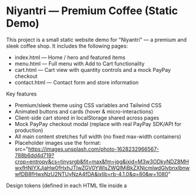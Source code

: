 # Niyantri — Premium Coffee (Static Demo)

This project is a small static website demo for "Niyantri" — a premium and sleek coffee shop. It includes the following pages:

- index.html — Home / hero and featured items
- menu.html — Full menu with Add to Cart functionality
- cart.html — Cart view with quantity controls and a mock PayPay checkout
- contact.html — Contact form and store information

Key features
- Premium/sleek theme using CSS variables and Tailwind CSS
- Animated buttons and cards (hover & micro-interactions)
- Client-side cart stored in localStorage shared across pages
- Mock PayPay checkout modal (replace with real PayPay SDK/API for production)
- All main content stretches full width (no fixed max-width containers)
- Placeholder images use the format: src="https://images.unsplash.com/photo-1628232966567-788b6dd4d719?crop=entropy&cs=tinysrgb&fit=max&fm=jpg&ixid=M3w3ODkyNDZ8MHwxfHNlYXJjaHw0fHxhJTIwZGV0YWlsZWQlMjBkZXNjcmlwdGlvbnxlbnwwfDB8fHwxNzU2NTUyNzA4fDA&ixlib=rb-4.1.0&q=80&w=1080"

Design tokens (defined in each HTML file inside a <style> tag)
- --primary-color: #1f2937 (deep charcoal)
- --secondary-color: #d4af37 (gold)
- --text-color: #111827
- --heading-font: 'Montserrat', sans-serif
- --body-font: 'Inter', sans-serif

Notes & customization
- Fonts: There is a comment at the top of each HTML file showing the Google Fonts URL to add. To enable web fonts, add the link tag with the commented URL into each page's <head>.
- Colors: Change the CSS variables in the <style> tag inside each HTML file to update theme colors across the site.
- Menu items: The menu is seeded in menu.html (client-side array). Edit the array to add/remove items and change prices.
- PayPay: The PayPay flow in this demo is a mock for demonstration. To integrate real PayPay payments, include PayPay's JS SDK on the cart page and replace the mock modal and confirmation flow with the provider's checkout calls and server-side verification.

How to run
- This is a static site. Open any of the HTML files in a browser (index.html) or host with a static server (e.g., serve, nginx, GitHub Pages).

Files
- index.html
- menu.html
- cart.html
- contact.html
- README.md

License & attribution
- Demo project. Replace placeholder images and text with your production assets. Ensure you follow PayPay's integration docs for production payments.

Enjoy! — SpiritAgent
